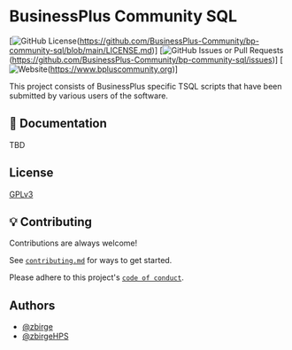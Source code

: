 
# BusinessPlus Community SQL

[![GitHub License](https://img.shields.io/github/license/BusinessPlus-Community/bp-community-sql)(https://github.com/BusinessPlus-Community/bp-community-sql/blob/main/LICENSE.md)]
[![GitHub Issues or Pull Requests](https://img.shields.io/github/issues/BusinessPlus-Community/bp-community-sql)(https://github.com/BusinessPlus-Community/bp-community-sql/issues)]
[![Website](https://img.shields.io/website?url=https%3A%2F%2Fwww.bpluscommunity.org%2F)(https://www.bpluscommunity.org)]




This project consists of BusinessPlus specific TSQL scripts that have been submitted by various users of the software.




## 📄 Documentation

TBD


## License

[GPLv3](https://www.gnu.org/licenses/licenses.html#GPL)


## 💡 Contributing

Contributions are always welcome!

See [`contributing.md`](https://github.com/BusinessPlus-Community/bp-community-sql/blob/main/CONTRIBUTING.md) for ways to get started.

Please adhere to this project's [`code of conduct`](https://github.com/BusinessPlus-Community/bp-community-sql/blob/main/CODE_OF_CONDUCT.md).


## Authors

- [@zbirge](https://www.github.com/zbirge)
- [@zbirgeHPS](https://github.com/zbirgeHPS)

